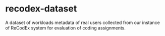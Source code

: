 # recodex-dataset
A dataset of workloads metadata of real users collected from our instance of ReCodEx system for evaluation of coding assignments.
